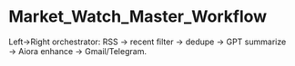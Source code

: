 # Market_Watch_Master_Workflow
Left→Right orchestrator: RSS → recent filter → dedupe → GPT summarize → Aiora enhance → Gmail/Telegram.